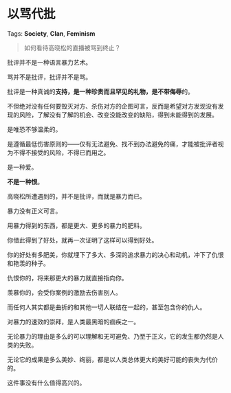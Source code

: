 # 以骂代批

Tags: **Society**, **Clan**, **Feminism**

> 如何看待高晓松的直播被骂到终止？



批评并不是一种语言暴力艺术。

骂并不是批评，批评并不是骂。

批评是一种真诚的**支持，**是一种珍贵而且罕见的**礼物，**是**不带侮辱**的。

不但绝对没有任何要毁灭对方、杀伤对方的企图可言，反而是希望对方发现没有发现的风险，了解没有了解的机会、改变没能改变的缺陷，得到未能得到的发展。

是唯恐不够温柔的。

是遵循最低伤害原则的——仅有无法避免、找不到办法避免的痛，才能被批评者视为不得不接受的风险，不得已而用之。

是一种爱。

**不是一种恨**。

高晓松所遭遇到的，并不是批评，而就是暴力而已。

暴力没有正义可言。

用暴力得到的东西，都是更大、更多的暴力的肥料。

你借此得到了好处，就再一次证明了这样可以得到好处。

你的好处有多肥美，你就埋下了多大、多深的追求暴力的决心和动机，冲下了仇恨和艳羡的种子。

仇恨你的，将来那更大的暴力就直接指向你。

羡慕你的，会受你案例的激励去伤害别人。

而任何人其实都是曲折的和其他一切人联结在一起的，甚至包含你的仇人。

对暴力的速效的崇拜，是人类最黑暗的痼疾之一。

无论暴力的理由是多么的可以理解和无可避免、乃至于正义，它的发生都仍然是人类的失败。

无论它的成果是多么美妙、绚丽，都是以人类总体更大的美好可能的丧失为代价的。

这件事没有什么值得高兴的。



